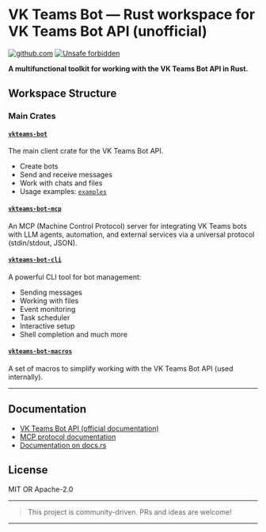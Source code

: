 # VK Teams Bot — Rust workspace for VK Teams Bot API (unofficial)

[![github.com](https://github.com/bug-ops/vkteams-bot/actions/workflows/Rust.yml/badge.svg)](https://github.com/bug-ops/vkteams-bot/actions)
[![Unsafe forbidden](https://img.shields.io/badge/unsafe-forbidden-success.svg)](https://github.com/rust-secure-code/safety-dance/)

**A multifunctional toolkit for working with the VK Teams Bot API in Rust.**

## Workspace Structure

### Main Crates

#### [`vkteams-bot`](crates/vkteams-bot)

The main client crate for the VK Teams Bot API.

- Create bots
- Send and receive messages
- Work with chats and files
- Usage examples: [`examples`](crates/vkteams-bot/examples)

#### [`vkteams-bot-mcp`](crates/vkteams-bot-mcp)

An MCP (Machine Control Protocol) server for integrating VK Teams bots with LLM agents, automation, and external services via a universal protocol (stdin/stdout, JSON).

#### [`vkteams-bot-cli`](crates/vkteams-bot-cli)

A powerful CLI tool for bot management:

- Sending messages
- Working with files
- Event monitoring
- Task scheduler
- Interactive setup
- Shell completion and much more

#### [`vkteams-bot-macros`](crates/vkteams-bot-macros)

A set of macros to simplify working with the VK Teams Bot API (used internally).

---

## Documentation

- [VK Teams Bot API (official documentation)](https://teams.vk.com/botapi/?lang=en)
- [MCP protocol documentation](https://modelcontextprotocol.io/specification/2025-03-26)
- [Documentation on docs.rs](https://docs.rs/vkteams-bot/latest/vkteams_bot/)

## License

MIT OR Apache-2.0

---

> This project is community-driven. PRs and ideas are welcome!

---

